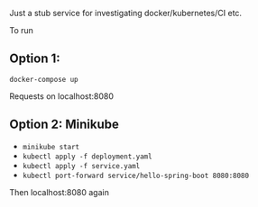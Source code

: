 Just a stub service for investigating docker/kubernetes/CI etc. 

To run 

## Option 1: 

`docker-compose up` 

Requests on localhost:8080


## Option 2: Minikube

- `minikube start` 
- `kubectl apply -f deployment.yaml` 
- `kubectl apply -f service.yaml` 
- `kubectl port-forward service/hello-spring-boot 8080:8080` 

Then localhost:8080 again
